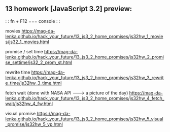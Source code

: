 ## 13 homework [JavaScript 3.2] preview:

: : fn + F12 === console : : 

movies 
https://mag-da-lenka.github.io/hack_your_future/13_js3_2_home_promises/js32hw_1_movies/js32_1_movies.html

promise / set time
https://mag-da-lenka.github.io/hack_your_future/13_js3_2_home_promises/js32hw_2_promise_settime/js32_2_prom_st.html

rewrite time
https://mag-da-lenka.github.io/hack_your_future/13_js3_2_home_promises/js32hw_3_rewrite_time/js32hw_3_time.html

fetch wait (done with NASA API ---> a picture of the day)
https://mag-da-lenka.github.io/hack_your_future/13_js3_2_home_promises/js32hw_4_fetch_wait/js32hw_4_fw.html

visual promise
https://mag-da-lenka.github.io/hack_your_future/13_js3_2_home_promises/js32hw_5_visual_promise/js32hw_5_vp.html
